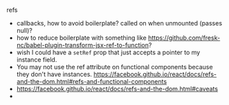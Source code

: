 refs
- callbacks, how to avoid boilerplate? called on when unmounted (passes null)?
- how to reduce boilerplate with something like https://github.com/fresk-nc/babel-plugin-transform-jsx-ref-to-function?
- wish I could have a `setRef` prop that just accepts a pointer to my instance field.
- You may not use the ref attribute on functional components because they don't have instances. https://facebook.github.io/react/docs/refs-and-the-dom.html#refs-and-functional-components
- https://facebook.github.io/react/docs/refs-and-the-dom.html#caveats
-
